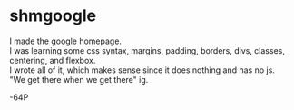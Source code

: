 # shmgoogle
I made the google homepage.\
I was learning some css syntax, margins, padding, borders, divs, classes, centering, and flexbox.\
I wrote all of it, which makes sense since it does nothing and has no js.\
"We get there when we get there" ig.

-64P
